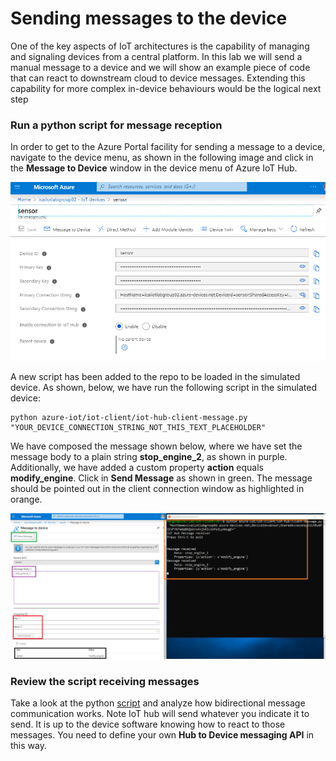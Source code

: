 # Sending messages to the device 

One of the key aspects of IoT architectures is the capability of managing and signaling devices from a central platform.
In this lab we will send a manual message to a device and we will show an example piece of code that can react to downstream cloud to device messages. Extending this capability for more complex in-device behaviours would be the logical next step

### Run a python script for message reception

In order to get to the Azure Portal facility for sending a message to a device, navigate to the device menu, as shown in the following image and click in the **Message to Device** window in the device menu of Azure IoT Hub.

![IoT Message](../images/message-3.PNG)

A new script has been added to the repo to be loaded in the simulated device.
As shown, below, we have run the following script in the simulated device:

```
python azure-iot/iot-client/iot-hub-client-message.py "YOUR_DEVICE_CONNECTION_STRING_NOT_THIS_TEXT_PLACEHOLDER"
```
We have composed the message shown below, where we have set the message body to a plain string **stop_engine_2**, as shown in purple. Additionally, we have added a custom property **action** equals **modify_engine**.
Click in **Send Message** as shown in green. The message should be pointed out in the client connection window as highlighted in orange.

![IoT Message](../images/message-4.PNG)

### Review the script receiving messages

Take a look at the python [script](https://github.com/SeryioGonzalez/azure-iot/blob/master/iot-client/iot-hub-client-message.py) and analyze how bidirectional message communication works.
Note IoT hub will send whatever you indicate it to send. It is up to the device software knowing how to react to those messages. You need to define your own **Hub to Device messaging API** in this way.
